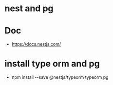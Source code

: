 # nest and pg

# Doc

- https://docs.nestjs.com/

# install type orm and pg

- npm install --save @nestjs/typeorm typeorm pg
